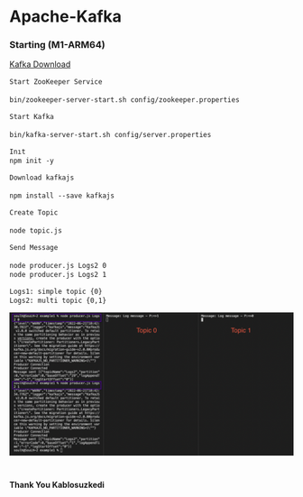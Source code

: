 
# Apache-Kafka 

### Starting (M1-ARM64)

[Kafka Download](https://www.apache.org/dyn/closer.cgi?path=/kafka/3.2.0/kafka_2.13-3.2.0.tgz)

```
Start ZooKeeper Service

bin/zookeeper-server-start.sh config/zookeeper.properties

```

```
Start Kafka

bin/kafka-server-start.sh config/server.properties

```


```
Inıt
npm init -y
```


```
Download kafkajs

npm install --save kafkajs
```

```
Create Topic

node topic.js
```

```
Send Message

node producer.js Logs2 0 
node producer.js Logs2 1
```

```
Logs1: simple topic {0}
Logs2: multi topic {0,1}
```


<p>
    <img src="./img/multitopic.png"  style="width:700px;" alt="Observer">

</p>

#

####    Thank You Kablosuzkedi